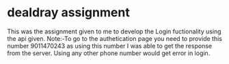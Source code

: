 # dealdray assignment
This was the assignment given to me 
to develop the Login fuctionality using the api given.
Note:-To go to the authetication page you need to provide this number 9011470243 as using this number I was able to get the response from the server. Using any other phone number would get error in login.
